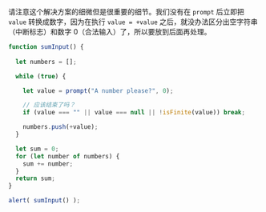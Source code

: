 请注意这个解决方案的细微但是很重要的细节。我们没有在 `prompt` 后立即把 `value` 转换成数字，因为在执行 `value = +value` 之后，就没办法区分出空字符串（中断标志）和数字 0（合法输入）了，所以要放到后面再处理。

```js run demo
function sumInput() {
 
  let numbers = [];

  while (true) {

    let value = prompt("A number please?", 0);

    // 应该结束了吗？
    if (value === "" || value === null || !isFinite(value)) break;

    numbers.push(+value);
  }

  let sum = 0;
  for (let number of numbers) {
    sum += number;
  }
  return sum;
}

alert( sumInput() ); 
```

